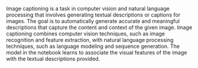 Image captioning is a task in computer vision and natural language processing that involves generating textual descriptions or captions for images. The goal is to automatically generate accurate and meaningful descriptions that capture the content and context of the given image. Image captioning combines computer vision techniques, such as image recognition and feature extraction, with natural language processing techniques, such as language modeling and sequence generation.
The model in the notebook learns to associate the visual features of the image with the textual descriptions provided. 
